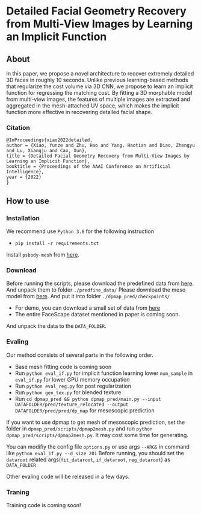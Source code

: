 # Detailed Facial Geometry Recovery from Multi-View Images by Learning an Implicit Function

## About
In this paper, we propose a novel architecture to recover extremely detailed 3D faces in roughly 10 seconds. Unlike previous learning-based methods that regularize the cost volume via 3D CNN, we propose to learn an implicit function for regressing the matching cost. By fitting a 3D morphable model from multi-view images, the features of multiple images are extracted and aggregated in the mesh-attached UV space, which makes the implicit function more effective in recovering detailed facial shape.


### Citation
```
@InProceedings{xiao2022detailed,
author = {Xiao, Yunze and Zhu, Hao and Yang, Haotian and Diao, Zhengyu and Lu, Xiangju and Cao, Xun},
title = {Detailed Facial Geometry Recovery from Multi-View Images by Learning an Implicit Function},
booktitle = {Proceedings of the AAAI Conference on Artificial Intelligence},
year = {2022}
}
```
## How to use

### Installation

We recommend  use `Python 3.6` for the following instruction
- `pip install -r requirements.txt`

Install `psbody-mesh` from [here](https://github.com/MPI-IS/mesh).

### Download

Before running the scripts, please download the predefined data from [here](https://box.nju.edu.cn/f/276275d42c7d48e3bc43/?dl=1). And unpack them to folder `./predfine_data/`
Please download the meso model from [here](https://box.nju.edu.cn/f/11c90860dfc3418393db/?dl=1). And put it into folder `./dpmap_pred/checkpoints/`
- For demo, you can download a small set of data from [here](https://box.nju.edu.cn/f/624002278ff74b92a730/?dl=1)
- The entire FaceScape dataset mentioned in paper is coming soon.

And unpack the data to the `DATA_FOLDER`.

### Evaling 

Our method consists of several parts in the following order.
- Base mesh fitting code is coming soon
- Run `python eval_if.py` for implicit function learning
  lower `num_sample` in `eval_if.py` for lower GPU memory occupation
- Run `python eval_reg.py` for post regularization  
- Run `python gen_tex.py` for blended texture
- Run `cd dpmap_pred && python dpmap_pred/main.py --input DATAFOLDER/pred/texture_relocated --output DATAFOLDER/pred/pred/dp_map` for mesoscopic prediction  

If you want to use dpmap to get mesh of mesoscopic prediction, set the folder in `dpmap_pred/scripts/dpmap2mesh.py` and run `python dpmap_pred/scripts/dpmap2mesh.py`. It may cost some time for generating.

You can modifiy the config file `options.py` or use args `--ARGS` in command like `python eval_if.py --d_size 201`
Before running, you should set the `dataroot` related args(`fit_dataroot`, `if_dataroot`, `reg_dataroot`) as `DATA_FOLDER`  

Other evaling code will be released in a few days.

### Traning

Training code is coming soon!




